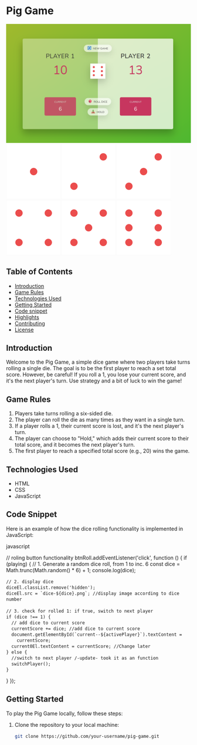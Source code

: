 # Pig Game

<img src="assets/gameplay.png" alt="screenshot" width="700">
<img src="assets/dice-1.png" width="150"><img src="assets/dice-2.png" width="150"><img src="assets/dice-3.png" width="150"><img src="assets/dice-4.png" width="150"><img src="assets/dice-5.png" width="150"><img src="assets/dice-6.png" width="150">

## Table of Contents

- [Introduction](#introduction)
- [Game Rules](#game-rules)
- [Technologies Used](#technologies-used)
- [Getting Started](#getting-started)
- [Code snippet](#Technologies-Used)
- [Highlights](#highlights)
- [Contributing](#contributing)
- [License](#license)

## Introduction

Welcome to the Pig Game, a simple dice game where two players take turns rolling a single die. The goal is to be the first player to reach a set total score. However, be careful! If you roll a 1, you lose your current score, and it's the next player's turn. Use strategy and a bit of luck to win the game!

## Game Rules

1. Players take turns rolling a six-sided die.
2. The player can roll the die as many times as they want in a single turn.
3. If a player rolls a 1, their current score is lost, and it's the next player's turn.
4. The player can choose to "Hold," which adds their current score to their total score, and it becomes the next player's turn.
5. The first player to reach a specified total score (e.g., 20) wins the game.

## Technologies Used

- HTML
- CSS
- JavaScript

## Code Snippet

Here is an example of how the dice rolling functionality is implemented in JavaScript:

javascript

// roling button functionality
btnRoll.addEventListener('click', function () {
  if (playing) {
    // 1. Generate a random dice roll, from 1 to inc. 6
    const dice = Math.trunc(Math.random() * 6) + 1;
    console.log(dice);

    // 2. display dice
    diceEl.classList.remove('hidden');
    diceEl.src = `dice-${dice}.png`; //display image according to dice number

    // 3. check for rolled 1: if true, switch to next player
    if (dice !== 1) {
      // add dice to current score
      currentScore += dice; //add dice to current score
      document.getElementById(`current--${activePlayer}`).textContent =
        currentScore;
      current0El.textContent = currentScore; //Change later
    } else {
      //switch to next player /-update- took it as an function
      switchPlayer();
    }
  }
});

## Getting Started

To play the Pig Game locally, follow these steps:

1. Clone the repository to your local machine:

   ```bash
   git clone https://github.com/your-username/pig-game.git
